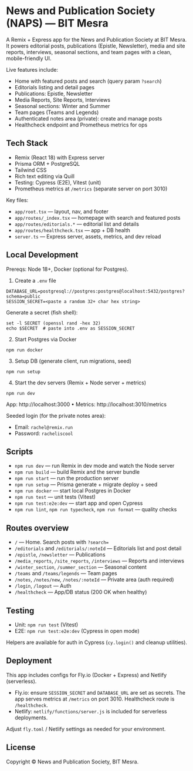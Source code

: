 # News and Publication Society (NAPS) — BIT Mesra

A Remix + Express app for the News and Publication Society at BIT Mesra. It powers editorial posts, publications (Epistle, Newsletter), media and site reports, interviews, seasonal sections, and team pages with a clean, mobile-friendly UI.

Live features include:

- Home with featured posts and search (query param `?search`)
- Editorials listing and detail pages
- Publications: Epistle, Newsletter
- Media Reports, Site Reports, Interviews
- Seasonal sections: Winter and Summer
- Team pages (Teams and Legends)
- Authenticated notes area (private): create and manage posts
- Healthcheck endpoint and Prometheus metrics for ops

## Tech Stack

- Remix (React 18) with Express server
- Prisma ORM + PostgreSQL
- Tailwind CSS
- Rich text editing via Quill
- Testing: Cypress (E2E), Vitest (unit)
- Prometheus metrics at `/metrics` (separate server on port 3010)

Key files:

- `app/root.tsx` — layout, nav, and footer
- `app/routes/_index.tsx` — homepage with search and featured posts
- `app/routes/editorials.*` — editorial list and details
- `app/routes/healthcheck.tsx` — app + DB health
- `server.ts` — Express server, assets, metrics, and dev reload

## Local Development

Prereqs: Node 18+, Docker (optional for Postgres).

1) Create a `.env` file

```
DATABASE_URL=postgresql://postgres:postgres@localhost:5432/postgres?schema=public
SESSION_SECRET=<paste a random 32+ char hex string>
```

Generate a secret (fish shell):

```
set -l SECRET (openssl rand -hex 32)
echo $SECRET  # paste into .env as SESSION_SECRET
```

2) Start Postgres via Docker

```
npm run docker
```

3) Setup DB (generate client, run migrations, seed)

```
npm run setup
```

4) Start the dev servers (Remix + Node server + metrics)

```
npm run dev
```

App: http://localhost:3000  •  Metrics: http://localhost:3010/metrics

Seeded login (for the private notes area):

- Email: `rachel@remix.run`
- Password: `racheliscool`

## Scripts

- `npm run dev` — run Remix in dev mode and watch the Node server
- `npm run build` — build Remix and the server bundle
- `npm run start` — run the production server
- `npm run setup` — Prisma generate + migrate deploy + seed
- `npm run docker` — start local Postgres in Docker
- `npm run test` — unit tests (Vitest)
- `npm run test:e2e:dev` — start app and open Cypress
- `npm run lint`, `npm run typecheck`, `npm run format` — quality checks

## Routes overview

- `/` — Home. Search posts with `?search=`
- `/editorials` and `/editorials/:noteId` — Editorials list and post detail
- `/epistle`, `/newsletter` — Publications
- `/media_reports`, `/site_reports`, `/interviews` — Reports and interviews
- `/winter_section`, `/summer_section` — Seasonal content
- `/teams` and `/teams/legends` — Team pages
- `/notes`, `/notes/new`, `/notes/:noteId` — Private area (auth required)
- `/login`, `/logout` — Auth
- `/healthcheck` — App/DB status (200 OK when healthy)

## Testing

- Unit: `npm run test` (Vitest)
- E2E: `npm run test:e2e:dev` (Cypress in open mode)

Helpers are available for auth in Cypress (`cy.login()` and cleanup utilities).

## Deployment

This app includes configs for Fly.io (Docker + Express) and Netlify (serverless).

- Fly.io: ensure `SESSION_SECRET` and `DATABASE_URL` are set as secrets. The app serves metrics at `/metrics` on port 3010. Healthcheck route is `/healthcheck`.
- Netlify: `netlify/functions/server.js` is included for serverless deployments.

Adjust `fly.toml` / Netlify settings as needed for your environment.

## License

Copyright © News and Publication Society, BIT Mesra.

